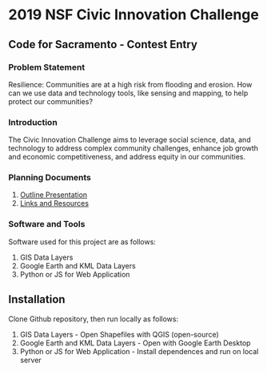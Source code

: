 # 2019 NSF Civic Innovation Challenge

## Code for Sacramento - Contest Entry

### Problem Statement

Resilience: Communities are at a high risk from flooding and erosion. How can we use data and technology tools, like sensing and mapping, to help protect our communities?

### Introduction

The Civic Innovation Challenge aims to leverage social science, data, and technology to address complex community challenges, enhance job growth and economic competitiveness, and address equity in our communities.

### Planning Documents

1. [Outline Presentation](https://drive.google.com/open?id=1iYygMCW_3ObGEFmXPtv7GQbgXOOSSOVZo7EJr0g58PQ)
2. [Links and Resources](https://drive.google.com/open?id=1qJcdZpiONlpN7lYasD9VFbptphpdHHspmR13mkkPpfc)

### Software and Tools

Software used for this project are as follows:

1. GIS Data Layers
2. Google Earth and KML Data Layers
3. Python or JS for Web Application

## Installation

Clone Github repository, then run locally as follows:

1. GIS Data Layers - Open Shapefiles with QGIS (open-source)
2. Google Earth and KML Data Layers - Open with Google Earth Desktop
3. Python or JS for Web Application - Install dependences and run on local server
